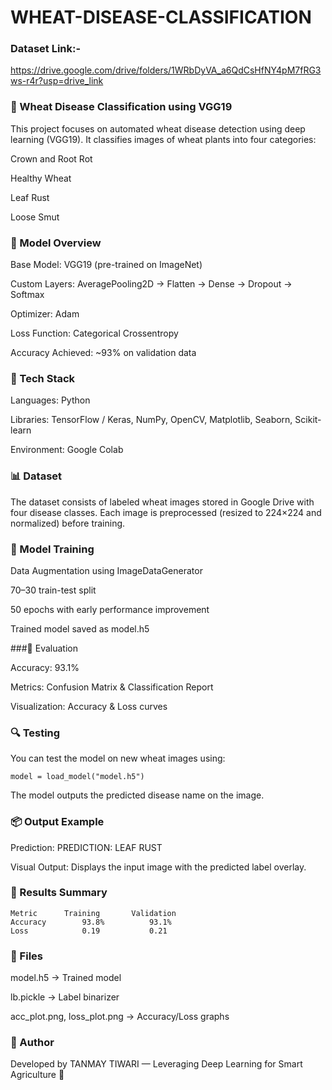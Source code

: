 # WHEAT-DISEASE-CLASSIFICATION

### Dataset Link:- 
https://drive.google.com/drive/folders/1WRbDyVA_a6QdCsHfNY4pM7fRG3ws-r4r?usp=drive_link

### 🌾 Wheat Disease Classification using VGG19

This project focuses on automated wheat disease detection using deep learning (VGG19). It classifies images of wheat plants into four categories:

Crown and Root Rot

Healthy Wheat

Leaf Rust

Loose Smut

### 🧠 Model Overview

Base Model: VGG19 (pre-trained on ImageNet)

Custom Layers: AveragePooling2D → Flatten → Dense → Dropout → Softmax

Optimizer: Adam

Loss Function: Categorical Crossentropy

Accuracy Achieved: ~93% on validation data

### 🧰 Tech Stack

Languages: Python

Libraries: TensorFlow / Keras, NumPy, OpenCV, Matplotlib, Seaborn, Scikit-learn

Environment: Google Colab

### 📊 Dataset

The dataset consists of labeled wheat images stored in Google Drive with four disease classes.
Each image is preprocessed (resized to 224×224 and normalized) before training.

### 🚀 Model Training

Data Augmentation using ImageDataGenerator

70–30 train-test split

50 epochs with early performance improvement

Trained model saved as model.h5

###🧾 Evaluation

Accuracy: 93.1%

Metrics: Confusion Matrix & Classification Report

Visualization: Accuracy & Loss curves

### 🔍 Testing

You can test the model on new wheat images using:

```
model = load_model("model.h5")
```

The model outputs the predicted disease name on the image.

### 📦 Output Example

Prediction: PREDICTION: LEAF RUST

Visual Output: Displays the input image with the predicted label overlay.

### 🏁 Results Summary
```
Metric	    Training	   Validation
Accuracy	    93.8%	       93.1%
Loss	        0.19	       0.21
```
### 💾 Files

model.h5 → Trained model

lb.pickle → Label binarizer

acc_plot.png, loss_plot.png → Accuracy/Loss graphs

### 📜 Author

Developed by TANMAY TIWARI — Leveraging Deep Learning for Smart Agriculture 🌱
